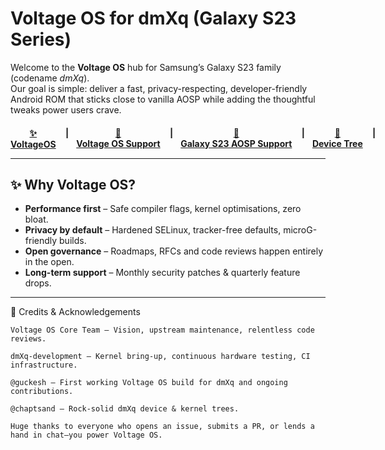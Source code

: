 # Voltage OS for **dmXq** (Galaxy S23 Series)

Welcome to the **Voltage OS** hub for Samsung’s Galaxy S23 family (codename *dmXq*).  
Our goal is simple: deliver a fast, privacy-respecting, developer-friendly Android ROM that sticks close to vanilla AOSP while adding the thoughtful tweaks power users crave.

<h4 align="center">
<span style="display:inline-flex; align-items:center; gap:12px;">
  <a href="https://github.com/VoltageOS" target="_blank" rel="noopener noreferrer">
   ✨ VoltageOS
  </a>
 &nbsp|&nbsp
   <a href="https://t.me/VoltageOS" target="_blank" rel="noopener noreferrer">
    💬 Voltage&nbsp;OS&nbsp;Support
  </a>
  &nbsp|&nbsp
   <a href="https://t.me/s23_aosp_updates" target="_blank" rel="noopener noreferrer">
   💬 Galaxy&nbsp;S23&nbsp;AOSP&nbsp;Support
  </a>
  &nbsp|&nbsp
  <a href="https://github.com/dmXq-development" target="_blank" rel="noopener noreferrer">
   🚀 Device&nbsp;Tree
  </a>
   </a>
  &nbsp|&nbsp
</span>
  
---

## ✨ Why Voltage OS?

- **Performance first** – Safe compiler flags, kernel optimisations, zero bloat.  
- **Privacy by default** – Hardened SELinux, tracker-free defaults, microG-friendly builds.  
- **Open governance** – Roadmaps, RFCs and code reviews happen entirely in the open.  
- **Long-term support** – Monthly security patches & quarterly feature drops.

---

🙌 Credits & Acknowledgements

    Voltage OS Core Team – Vision, upstream maintenance, relentless code reviews.

    dmXq-development – Kernel bring-up, continuous hardware testing, CI infrastructure.

    @guckesh – First working Voltage OS build for dmXq and ongoing contributions.

    @chaptsand – Rock-solid dmXq device & kernel trees.

    Huge thanks to everyone who opens an issue, submits a PR, or lends a hand in chat—you power Voltage OS.
